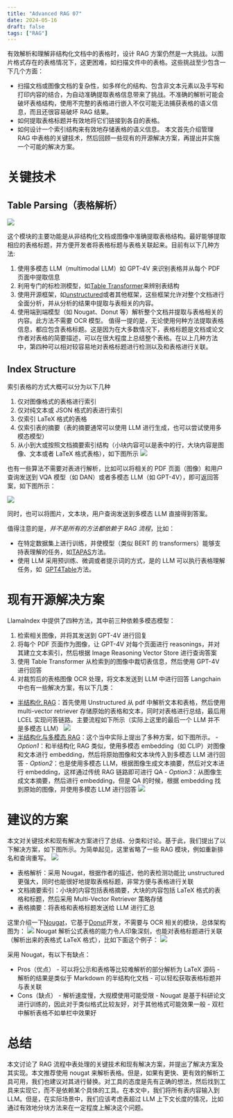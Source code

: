 ```yaml
---
title: "Advanced RAG 07"
date: 2024-05-16
draft: false
tags: ["RAG"]
---
```


有效解析和理解非结构化文档中的表格时，设计 RAG 方案仍然是一大挑战。以图片格式存在的表格情况下，这更困难，如扫描文件中的表格。这些挑战至少包含一下几个方面：

- 扫描文档或图像文档的复杂性，如多样化的结构、包含非文本元素以及手写和打印内容的结合，为自动准确提取表格信息带来了挑战。不准确的解析可能会破坏表格结构，使用不完整的表格进行嵌入不仅可能无法捕获表格的语义信息，而且还很容易破坏 RAG 结果。
- 如何提取表格标题并有效地将它们链接到各自的表格。
- 如何设计一个索引结构来有效地存储表格的语义信息。
  本文首先介绍管理 RAG 中表格的关键技术，然后回顾一些现有的开源解决方案，再提出并实施一个可能的解决方案。

# 关键技术
## Table Parsing（表格解析）

![](https://forest-pic.oss-cn-beijing.aliyuncs.com/image-20240501152928724.png)

这个模块的主要功能是从非结构化文档或图像中准确提取表格结构。最好能够提取相应的表格标题，并方便开发者将表格标题与表格关联起来。目前有以下几种方法:

1. 使用多模态 LLM（multimodal LLM）如 GPT-4V 来识别表格并从每个 PDF 页面中提取信息
2. 利用专门的标检测模型，如[Table Transformer](https://github.com/microsoft/table-transformer "Table Transformer")来辨别表结构
3. 使用开源框架，如[unstructured](https://unstructured-io.github.io/unstructured/best_practices/table_extraction_pdf.html "unstructured")或者其他框架，这些框架允许对整个文档进行全面分析，并从分析的结果中提取与表相关的内容。
4. 使用端到端模型（如 Nougat、Donut 等）解析整个文档并提取与表格相关的内容。此方法不需要 OCR 模型。
   值得一提的是，无论使用何种方法提取表格信息，都应包含表格标题。这是因为在大多数情况下，表格标题是文档或论文作者对表格的简要描述，可以在很大程度上总结整个表格。在以上几种方法中，第四种可以相对较容易地对表格标题进行检测以及和表格进行关联。

## Index Structure

索引表格的方式大概可以分为以下几种

1. 仅对图像格式的表格进行索引
2. 仅对纯文本或 JSON 格式的表进行索引
3. 仅索引 LaTeX 格式的表格
4. 仅索引表的摘要（表的摘要通常可以使用 LLM 进行生成，也可以尝试使用多模态模型）
5. 从小到大或按照文档摘要索引结构（小块内容可以是表中的行，大块内容是图像、文本或者 LaTeX 格式表格），如下图所示
![](https://forest-pic.oss-cn-beijing.aliyuncs.com/202405082223921.png)

也有一些算法不需要对表进行解析，比如可以将相关的 PDF 页面（图像）和用户查询发送到 VQA 模型（如 DAN）或者多模态 LLM（如 GPT-4V），即可返回答案，如下图所示：

![](https://forest-pic.oss-cn-beijing.aliyuncs.com/202405082229654.png)

同时，也可以将图片，文本块，用户查询发送到多模态 LLM 直接得到答案。

值得注意的是，_并不是所有的方法都依赖于 RAG 流程_，比如：

- 在特定数据集上进行训练，并使模型（类似 BERT 的 transformers）能够支持表理解的任务，如[TAPAS](https://aclanthology.org/2020.acl-main.398.pdf "TAPAS")方法。
- 使用 LLM 采用预训练、微调或者提示词的方式，是的 LLM 可以执行表格理解任务，如  [GPT4Table](https://arxiv.org/pdf/2305.13062.pdf "GPT4Table")方法。

# 现有开源解决方案

LlamaIndex 中提供了四种方法，其中前三种依赖多模态模型：

1. 检索相关图像，并将其发送到 GPT-4V 进行回复
2. 将每个 PDF 页面作为图像，让 GPT-4V 对每个页面进行 reasonings，并对其建立文本索引，然后根据 Image Reasoning Vector Store 进行查询答案
3. 使用 Table Transformer 从检索到的图像中裁切表信息，然后使用 GPT-4V 进行回答
4. 对裁剪后的表格图像 OCR 处理，将文本发送到 LLM 中进行回答
   Langchain 中也有一些解决方案，有以下几类：

- [半结构化 RAG](https://github.com/langchain-ai/langchain/blob/master/cookbook/Semi_Structured_RAG.ipynb?ref=blog.langchain.dev "半结构化RAG")：首先使用 Unstructured 从 pdf 中解析文本和表格，然后使用 multi-vector retriever 存储原始的表格和文本，同时对表格进行总结，最后用 LCEL 实现问答链路。主要流程如下所示（实际上这里的最后一个 LLM 并不是多模态 LLM）
 ![](https://forest-pic.oss-cn-beijing.aliyuncs.com/202405082245122.png)
- [半结构化与多模态 RAG](https://github.com/langchain-ai/langchain/blob/master/cookbook/Semi_structured_and_multi_modal_RAG.ipynb "半结构化与多模态RAG")：这个当中实际上提出了多种方案，如下图所示。 - _Option1_：和半结构化 RAG 类似，使用多模态 embedding（如 CLIP）对图像和文本进行 embedding，然后将原始图像和文本块传入到多模态 LLM 进行回答 - _Option2_：也是使用多模态 LLM，根据图像生成文本摘要，然后对文本进行 embedding，这样通过传统 RAG 链路即可进行 QA - _Option3_：从图像生成文本摘要，然后进行 embedding，但是 QA 的时候，根据 embedding 找到原始的图像，并使用多模态 LLM 进行回答
![](https://forest-pic.oss-cn-beijing.aliyuncs.com/202405082246685.png)

# 建议的方案

本文对关键技术和现有解决方案进行了总结、分类和讨论。基于此，我们提出了以下解决方案，如下图所示。为简单起见，这里省略了一些 RAG 模块，例如重新排名和查询重写。
![](https://forest-pic.oss-cn-beijing.aliyuncs.com/202405082255804.png)

- 表格解析：采用 Nougat，根据作者的描述，他的表检测功能比 unstructured 更强大，同时也能很好地提取表格标题，非常方便与表格进行关联
- 文档摘要索引：小块的内容包括表格摘要，大块的内容包括 LaTeX 格式的表格和标题，然后采用 Multi-Vector Retriever 策略存储
- 表格摘要：将表格和表格标题发送给 LLM 进行汇总

这里介绍一下[Nougat](https://arxiv.org/pdf/2308.13418.pdf "Nougat")，它基于[Donut](https://arxiv.org/pdf/2111.15664.pdf "Donut")开发，不需要与 OCR 相关的模块，总体架构图为：
![](https://forest-pic.oss-cn-beijing.aliyuncs.com/202405082258961.png)
Nougat 解析公式表格的能力令人印象深刻，也能对表格标题进行关联（解析出来的表格式 LaTeX 格式），比如下面这个例子：
![](https://forest-pic.oss-cn-beijing.aliyuncs.com/202405082259145.png)

采用 Nougat，有以下有缺点：

- Pros（优点） - 可以将公示和表格等比较难解析的部分解析为 LaTeX 源码 - 解析的结果是类似于 Markdown 的半结构化文档 - 可以轻松获取表格标题并与表关联
- Cons（缺点） - 解析速度慢，大规模使用可能受限 - Nougat 是基于科研论文进行训练的，因此对于类似格式比较友好，对于其他格式可能效果一般 - 双栏中解析表格不如单栏中效果好

# 总结

本文讨论了 RAG 流程中表处理的关键技术和现有解决方案，并提出了解决方案及其实现。本文推荐使用 nougat 来解析表格。但是，如果有更快、更有效的解析工具可用，我们也建议对其进行替换。对工具的态度是先有正确的想法，然后找到工具来实现它，而不是依赖某个具体的工具。在本文中，我们将所有表内容输入到 LLM。但是，在实际场景中，我们应该考虑表超过 LLM 上下文长度的情况，比如通过有效地分块方法来在一定程度上解决这个问题。
